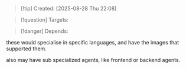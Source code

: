 
>[!tip] Created: [2025-08-28 Thu 22:08]

>[!question] Targets: 

>[!danger] Depends: 

these would specialise in specific languages, and have the images that supported them.

also may have sub specialized agents, like frontend or backend agents.